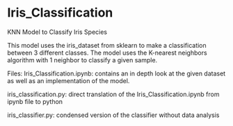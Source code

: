 # Iris_Classification
KNN Model to Classify Iris Species

This model uses the iris_dataset from sklearn to make a classification between 3 different classes. The model uses the K-nearest neighbors algorithm with 1 neighbor to classify a given sample.

Files:
Iris_Classification.ipynb:
contains an in depth look at the given dataset as well as an implementation of the model. 

iris_classification.py:
direct translation of the Iris_Classification.ipynb from ipynb file to python

iris_classifier.py:
condensed version of the classifier without data analysis
